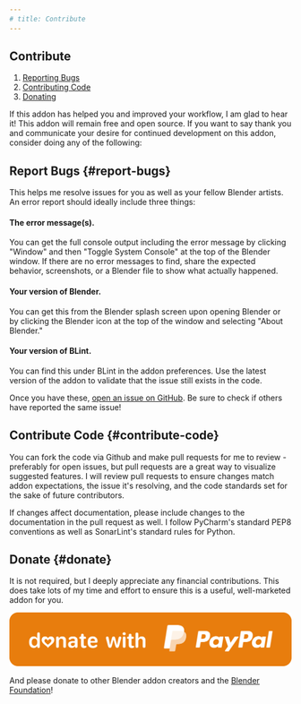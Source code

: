 ```yaml
---
# title: Contribute
---
```


## Contribute
1. [Reporting Bugs](#report-bugs)
2. [Contributing Code](#contribute-code)
3. [Donating](#donate)

If this addon has helped you and improved your workflow, I am glad to hear it!
This addon will remain free and open source. If you want to say thank you and
communicate your desire for continued development on this addon, consider
doing any of the following:

## Report Bugs {#report-bugs}
This helps me resolve issues for you as well as your fellow Blender artists.
An error report should ideally include three things:

#### The error message(s).
You can get the full console output including the error message
by clicking "Window" and then "Toggle System Console" at the top of the Blender window.
If there are no error messages to find, share the expected behavior, screenshots,
or a Blender file to show what actually happened.

#### Your version of Blender.
You can get this from the Blender splash screen upon opening Blender
or by clicking the Blender icon at the top of the window and
selecting "About Blender."

#### Your version of BLint.
You can find this under BLint in the addon preferences.
Use the latest version of the addon to validate that
the issue still exists in the code.

Once you have these,
[open an issue on GitHub](https://github.com/{{site.github_username}}/blint/issues/new).
Be sure to check if others have reported the same issue!

## Contribute Code {#contribute-code}

You can fork the code via Github and make pull requests for me to review - 
preferably for open issues, but pull requests are a great way
to visualize suggested features.
I will review pull requests to ensure changes match addon expectations,
the issue it's resolving, and the code standards set
for the sake of future contributors.

If changes affect documentation, please include changes to
the documentation in the pull request as well.
I follow PyCharm's standard PEP8 conventions as well as SonarLint's
standard rules for Python.

## Donate {#donate}

It is not required, but I deeply appreciate any financial contributions.
This does take lots of my time and effort to ensure this is
a useful, well-marketed addon for you.

[![Donate here](assets/img/blender_orange_donate.svg#donateimg)
](https://paypal.me/spencermagnusson/)

And please donate to other Blender addon creators
and the [Blender Foundation](https://fund.blender.org/)!